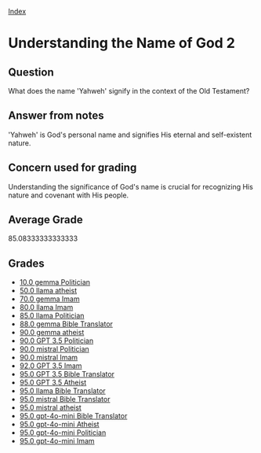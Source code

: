 
[Index](../../index.md)
# Understanding the Name of God 2
## Question
What does the name 'Yahweh' signify in the context of the Old Testament?

## Answer from notes
'Yahweh' is God's personal name and signifies His eternal and self-existent nature.

## Concern used for grading
Understanding the significance of God's name is crucial for recognizing His nature and covenant with His people.

## Average Grade
85.08333333333333

## Grades
 * [10.0 gemma Politician](../answers/gemma_Politician/Understanding_the_Name_of_God_2.md)
 * [50.0 llama atheist](../answers/llama_atheist/Understanding_the_Name_of_God_2.md)
 * [70.0 gemma Imam](../answers/gemma_Imam/Understanding_the_Name_of_God_2.md)
 * [80.0 llama Imam](../answers/llama_Imam/Understanding_the_Name_of_God_2.md)
 * [85.0 llama Politician](../answers/llama_Politician/Understanding_the_Name_of_God_2.md)
 * [88.0 gemma Bible Translator](../answers/gemma_Bible_Translator/Understanding_the_Name_of_God_2.md)
 * [90.0 gemma atheist](../answers/gemma_atheist/Understanding_the_Name_of_God_2.md)
 * [90.0 GPT 3.5 Politician](../answers/GPT_3.5_Politician/Understanding_the_Name_of_God_2.md)
 * [90.0 mistral Politician](../answers/mistral_Politician/Understanding_the_Name_of_God_2.md)
 * [90.0 mistral Imam](../answers/mistral_Imam/Understanding_the_Name_of_God_2.md)
 * [92.0 GPT 3.5 Imam](../answers/GPT_3.5_Imam/Understanding_the_Name_of_God_2.md)
 * [95.0 GPT 3.5 Bible Translator](../answers/GPT_3.5_Bible_Translator/Understanding_the_Name_of_God_2.md)
 * [95.0 GPT 3.5 Atheist](../answers/GPT_3.5_Atheist/Understanding_the_Name_of_God_2.md)
 * [95.0 llama Bible Translator](../answers/llama_Bible_Translator/Understanding_the_Name_of_God_2.md)
 * [95.0 mistral Bible Translator](../answers/mistral_Bible_Translator/Understanding_the_Name_of_God_2.md)
 * [95.0 mistral atheist](../answers/mistral_atheist/Understanding_the_Name_of_God_2.md)
 * [95.0 gpt-4o-mini Bible Translator](../answers/gpt-4o-mini_Bible_Translator/Understanding_the_Name_of_God_2.md)
 * [95.0 gpt-4o-mini Atheist](../answers/gpt-4o-mini_Atheist/Understanding_the_Name_of_God_2.md)
 * [95.0 gpt-4o-mini Politician](../answers/gpt-4o-mini_Politician/Understanding_the_Name_of_God_2.md)
 * [95.0 gpt-4o-mini Imam](../answers/gpt-4o-mini_Imam/Understanding_the_Name_of_God_2.md)
